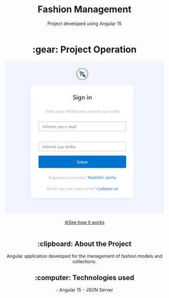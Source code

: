 <h1 align="center" font-size="20px">Fashion Management</h1>

<div align="center">
  Project developed using Angular 15
</div>
<br>

<h1 align="center" > :gear: Project Operation </h1>

<p align="center" >
<img  width="500px" src="/fashionmanagement.png" alt="model" >
</p>

<div align="center">
<a href="https://lorenagrazy.github.io/FashionManagement-/login">⚙️See how it works</a>
</div>  

<br>

<h2 align="center"> :clipboard: About the Project </h2>

<div align="center">
Angular application developed for the management of fashion models and collections.
</div>

<h2 align="center"> :computer: Technologies used </h2>
<div align="center">
- Angular 15
- JSON Server
</div>
